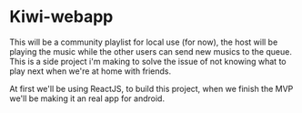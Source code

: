 # Kiwi-webapp

This will be a community playlist for local use (for now), the host will be playing the music while the other users can send new musics to the queue. This is a side project i'm making to solve the issue of not knowing what to play next when we're at home with friends.

At first we'll be using ReactJS, to build this project, when we finish the MVP we'll be making it an real app for android.